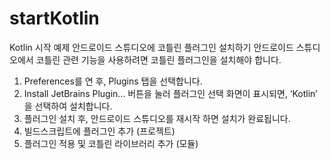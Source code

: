 # startKotlin
Kotlin 시작 예제 
안드로이드 스튜디오에 코틀린 플러그인 설치하기
안드로이드 스튜디오에서 코틀린 관련 기능을 사용하려면 코틀린 플러그인을 설치해야 합니다.

1. Preferences를 연 후, Plugins 탭을 선택합니다.
2. Install JetBrains Plugin... 버튼을 눌러 플러그인 선택 화면이 표시되면, ‘Kotlin’ 을 선택하여 설치합니다.
3. 플러그인 설치 후, 안드로이드 스튜디오를 재시작 하면 설치가 완료됩니다.
4. 빌드스크립트에 플러그인 추가 (프로젝트)
5. 플러그인 적용 및 코틀린 라이브러리 추가 (모듈)
